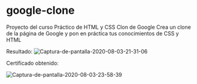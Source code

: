 # google-clone 
Proyecto del curso Práctico de HTML y CSS
Clon de Google Crea un clone de la página de Google y pon en práctica tus conocimientos de CSS y HTML

Resultado:
<img src="https://i.ibb.co/j8Bhsm6/Captura-de-pantalla-2020-08-03-21-31-06.png" alt="Captura-de-pantalla-2020-08-03-21-31-06" border="0" />

Certificado obtenido: 

<img src="https://i.ibb.co/gW4BKv7/Captura-de-pantalla-2020-08-03-23-58-39.png" alt="Captura-de-pantalla-2020-08-03-23-58-39" border="0" />

